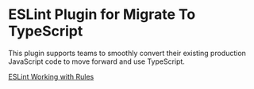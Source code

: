 # ESLint Plugin for Migrate To TypeScript

This plugin supports teams to smoothly convert their existing production JavaScript code to move forward and use TypeScript.

[ESLint Working with Rules](https://github.com/postman-as-code/eslint-plugin-migrate-to-typescript)
